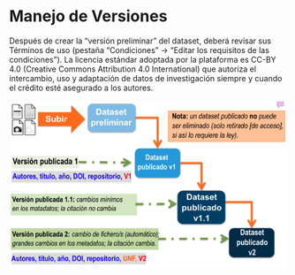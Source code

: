 # Manejo de Versiones


Después de crear la “versión preliminar” del dataset, deberá revisar sus Términos de uso (pestaña “Condiciones” → “Editar los requisitos de las condiciones”). La licencia estándar adoptada por la plataforma es CC-BY 4.0 (Creative Commons Attribution 4.0 International) que autoriza el intercambio, uso y adaptación de datos de investigación siempre y cuando el crédito esté asegurado a los autores. 

![version1.png](public%2Fversion%2Fversion1.png)
